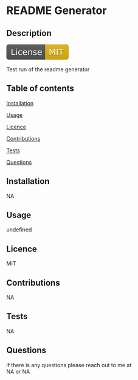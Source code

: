 # README Generator  
   ## Description 
   ![LICENSE](assets/MIT.svg) 
   
   Test run of the readme generator  
   ## Table of contents 
   [Installation](#installation) 

   [Usage](#usage) 

   [Licence](#licence) 

   [Contributions](#contributions) 

   [Tests](#tests) 
   
   [Questions](#questions) 

   ## Installation 
   NA  
   ## Usage 
   undefined  
   ## Licence 
   MIT  
   ## Contributions 
   NA 
   ## Tests 
   NA 
   ## Questions 
   if there is any questions please reach out to me at  
    NA or NA